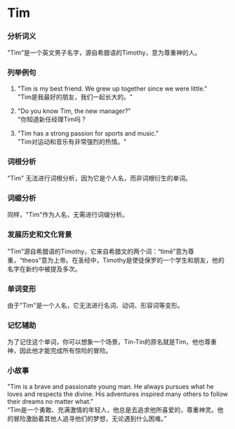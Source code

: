 # Tim

### 分析词义

  

"Tim"是一个英文男子名字，源自希腊语的Timothy，意为尊重神的人。

  

### 列举例句

  

1.  "Tim is my best friend. We grew up together since we were little."  
    "Tim是我最好的朋友，我们一起长大的。"
    
      
    
2.  "Do you know Tim, the new manager?"  
    "你知道新任经理Tim吗？
    
      
    
3.  "Tim has a strong passion for sports and music."  
    "Tim对运动和音乐有非常强烈的热情。"
    
      
    

  

### 词根分析

  

"Tim" 无法进行词根分析，因为它是个人名，而非词根衍生的单词。

  

### 词缀分析

  

同样，"Tim"作为人名，无需进行词缀分析。

  

### 发展历史和文化背景

  

"Tim"源自希腊语的Timothy，它来自希腊文的两个词：“timē”意为尊重，“theos”意为上帝。在圣经中，Timothy是使徒保罗的一个学生和朋友，他的名字在新约中被提及多次。

  

### 单词变形

  

由于"Tim"是一个人名，它无法进行名词、动词、形容词等变形。

  

### 记忆辅助

  

为了记住这个单词，你可以想象一个场景，Tin-Tin的原名就是Tim，他也尊重神，因此他才能完成所有惊险的冒险。

  

### 小故事

  

"Tim is a brave and passionate young man. He always pursues what he loves and respects the divine. His adventures inspired many others to follow their dreams no matter what."  
“Tim是一个勇敢、充满激情的年轻人，他总是去追求他所喜爱的，尊重神灵。他的冒险激励着其他人追寻他们的梦想，无论遇到什么困难。”
